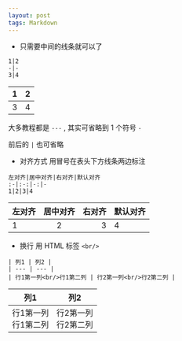 ```yaml
---
layout: post
tags: Markdown
---
```


- 只需要中间的线条就可以了

```
1|2
-|-
3|4
```

1|2
-|-
3|4

大多教程都是 `---` , 其实可省略到 1 个符号 `-`

前后的 `|` 也可省略

- 对齐方式 用冒号在表头下方线条两边标注

```
左对齐|居中对齐|右对齐|默认对齐
:-|:-:|-:|-
1|2|3|4
```

左对齐|居中对齐|右对齐|默认对齐
:-|:-:|-:|-
1|2|3|4

- 换行 用 HTML 标签 `<br/>`

```
| 列1 | 列2 |
| --- | --- |
| 行1第一列<br/>行1第二列 | 行2第一列<br/>行2第二列 |
```

| 列1 | 列2 |
| --- | --- |
| 行1第一列<br/>行1第二列 | 行2第一列<br/>行2第二列 |
